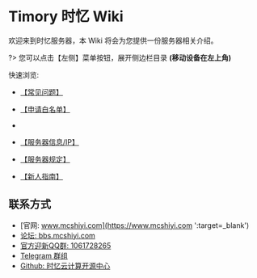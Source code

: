 
# Timory 时忆 Wiki

欢迎来到时忆服务器，本 Wiki 将会为您提供一份服务器相关介绍。  

?> 您可以点击【左侧】菜单按钮，展开侧边栏目录 **(移动设备在左上角)**

快速浏览:

- [【常见问题】](/zh-CN/guide/faq.md)   


- [【申请白名单】](/zh-CN/join/whitelist.md) 
- 
- [【服务器信息/IP】](/zh-CN/guide/serverInfo)

- [【服务器规定】](/zh-CN/join/rules.md)

- [【新人指南】](/zh-CN/guide/playerGuide.md)


## 联系方式
- [官网: www.mcshiyi.com](https://www.mcshiyi.com ':target=_blank')
- [论坛: bbs.mcshiyi.com](https://bbs.mcshiyi.com ':target=_blank')
- [官方迎新QQ群: 1061728265](https://jq.qq.com/?_wv=1027&k=5BSu3sX ':target=_blank')
- [Telegram 群组](https://t.me/joinchat/IdDH-Egtujuf1UzuCWznJw ':target=_blank')
- [Github: 时忆云计算开源中心](https://github.com/TimoryGroup ':target=_blank')
